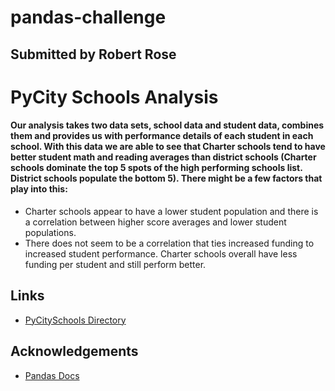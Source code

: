 # pandas-challenge

## Submitted by Robert Rose 

# PyCity Schools Analysis

#### Our analysis takes two data sets, school data and student data, combines them and provides us with performance details of each student in each school. With this data we are able to see that Charter schools tend to have better student math and reading averages than district schools (Charter schools dominate the top 5 spots of the high performing schools list. District schools populate the bottom 5). There might be a few factors that play into this:

* Charter schools appear to have a lower student population and there is a correlation between higher score averages and lower student populations.
* There does not seem to be a correlation that ties increased funding to increased student performance. Charter schools overall have less funding per student and still perform better.


## Links

* [PyCitySchools Directory](https://github.com/robertrose85/pandas-challenge/tree/main/PyCitySchools)


## Acknowledgements
* [Pandas Docs](https://pandas.pydata.org/docs/)